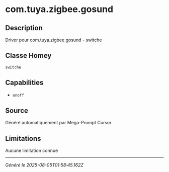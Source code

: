 # com.tuya.zigbee.gosund

## Description
Driver pour com.tuya.zigbee.gosund - switche

## Classe Homey
`switche`

## Capabilities
- `onoff`

## Source
Généré automatiquement par Mega-Prompt Cursor

## Limitations
Aucune limitation connue

---
*Généré le 2025-08-05T01:58:45.162Z*
